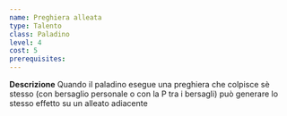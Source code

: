 ```yaml
---
name: Preghiera alleata
type: Talento
class: Paladino
level: 4
cost: 5
prerequisites: 
---
```


**Descrizione**
Quando il paladino esegue una preghiera che colpisce sè stesso (con bersaglio
personale o con la P tra i bersagli) può generare lo stesso effetto su un
alleato adiacente